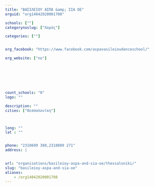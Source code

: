 ```yaml
---
title: "ΒΑΣΙΛΕΙΟΥ ΑΣΠΑ &amp; ΣΙΑ ΟΕ"
orguid: "org14042020001708"

schools: [""]
categorynoslug: ["Χορός"]

categories: [""]


org_facebook: "https://www.facebook.com/aspavasileioudanceschool/"

org_website: ["no"]







count_schools: "0"
logo: ""

description: ""
cities: ["Θεσσαλονίκη"]



long: ""
lat : ""


phone: "2310699 388,2310809 271"
address: |
    

url: "organisations/basileioy-aspa-and-sia-oe/thessaloniki/"
slug: "basileioy-aspa-and-sia-oe"
aliases:
    - /org14042020001708
---
```



